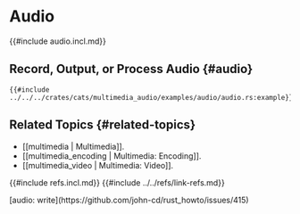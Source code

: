 # Audio

{{#include audio.incl.md}}

## Record, Output, or Process Audio {#audio}

```rust,editable
{{#include ../../../crates/cats/multimedia_audio/examples/audio/audio.rs:example}}
```

## Related Topics {#related-topics}

- [[multimedia | Multimedia]].
- [[multimedia_encoding | Multimedia: Encoding]].
- [[multimedia_video | Multimedia: Video]].

{{#include refs.incl.md}}
{{#include ../../refs/link-refs.md}}

<div class="hidden">
[audio: write](https://github.com/john-cd/rust_howto/issues/415)
</div>
